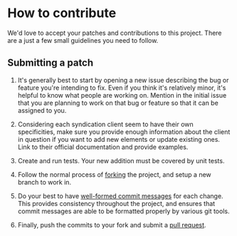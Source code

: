 # How to contribute

We'd love to accept your patches and contributions to this project. There are a just a few small guidelines you need to follow.

## Submitting a patch

1. It's generally best to start by opening a new issue describing the bug or
   feature you're intending to fix. Even if you think it's relatively minor,
   it's helpful to know what people are working on. Mention in the initial
   issue that you are planning to work on that bug or feature so that it can
   be assigned to you.

2. Considering each syndication client seem to have their own specificities, make
   sure you provide enough information about the client in question if you want
   to add new elements or update existing ones. Link to their official documentation
   and provide examples.

3. Create and run tests. Your new addition must be covered by unit tests.

4. Follow the normal process of [forking][] the project, and setup a new
   branch to work in.

5. Do your best to have [well-formed commit messages][] for each change.
   This provides consistency throughout the project, and ensures that commit
   messages are able to be formatted properly by various git tools.

6. Finally, push the commits to your fork and submit a [pull request][].

[forking]: https://help.github.com/articles/fork-a-repo
[well-formed commit messages]: https://tbaggery.com/2008/04/19/a-note-about-git-commit-messages.html
[squash]: https://git-scm.com/book/en/Git-Tools-Rewriting-History#Squashing-Commits
[pull request]: https://help.github.com/articles/creating-a-pull-request
